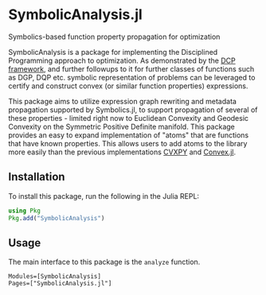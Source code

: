 # SymbolicAnalysis.jl

Symbolics-based function property propagation for optimization

SymbolicAnalysis is a package for implementing the Disciplined Programming approach to optimization. As demonstrated by the [DCP framework](https://dcp.stanford.edu/), and further followups to it for further classes of functions such as DGP, DQP etc. symbolic representation of problems can be leveraged to certify and construct convex (or similar function properties) expressions.

This package aims to utilize expression graph rewriting and metadata propagation supported by Symbolics.jl, to support propagation of several of these properties - limited right now to Euclidean Convexity and Geodesic Convexity on the Symmetric Positive Definite manifold. This package provides an easy to expand implementation of "atoms" that are functions that have known properties. This allows users to add atoms to the library more easily than the previous implementations [CVXPY](https://www.cvxpy.org/index.html) and [Convex.jl](https://github.com/jump-dev/Convex.jl).

## Installation

To install this package, run the following in the Julia REPL:

```julia
using Pkg
Pkg.add("SymbolicAnalysis")
```

## Usage

The main interface to this package is the `analyze` function.

```@autodocs
Modules=[SymbolicAnalysis]
Pages=["SymbolicAnalysis.jl"]
```
